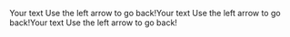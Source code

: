 Your text Use the left arrow to go back!Your text Use the left arrow to go back!Your text Use the left arrow to go back!
